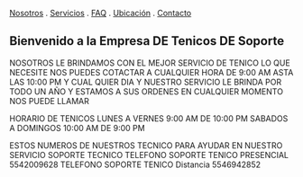 [Nosotros](./nosotros.md) . [Servicios](./servicios.md) . [FAQ](FAQ.md) . [Ubicación](ubicacion.md) . [Contacto](./contacto.md)

## Bienvenido a la Empresa DE  Tenicos  DE Soporte

NOSOTROS LE BRINDAMOS  CON EL MEJOR SERVICIO DE TENICO  LO QUE NECESITE NOS PUEDES COTACTAR A CUALQUIER HORA DE 9:00 AM ASTA LAS 10:00 PM Y CUAL QUIER DIA Y NUESTRO SERVICIO LE BRINDA POR TODO UN AÑO Y ESTAMOS A SUS ORDENES  EN CUALQUIER MOMENTO NOS PUEDE LLAMAR

HORARIO  DE TENICOS
LUNES A VERNES 9:00 AM DE 10:00 PM
SABADOS A DOMINGOS 10:00 AM DE 9:00 PM

ESTOS NUMEROS DE  NUESTROS TECNICO PARA AYUDAR EN NUESTRO SERVICIO SOPORTE TECNICO
TELEFONO SOPORTE TENICO PRESENCIAL  5542009628
TELEFONO SOPORTE TENICO Distancia   5546942852
 


